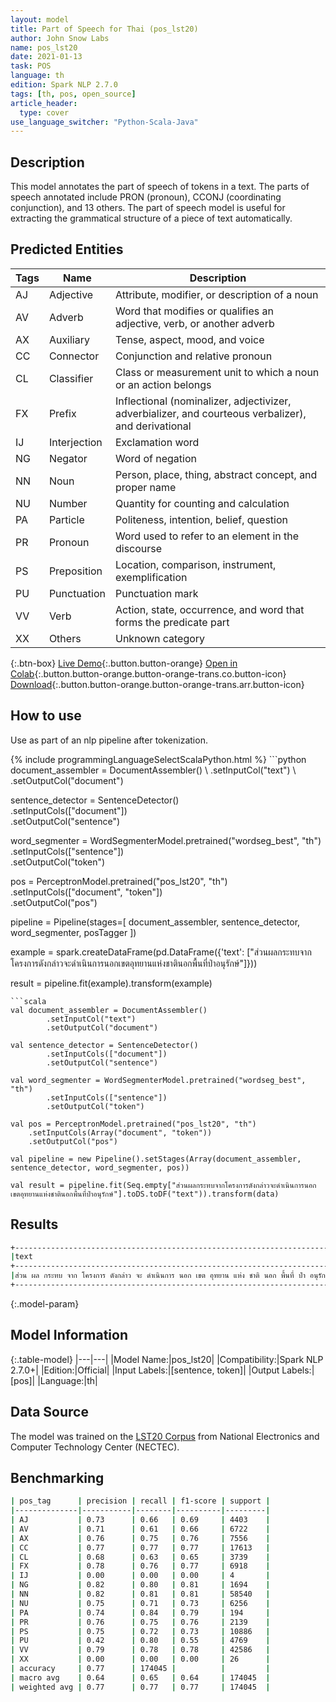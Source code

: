 ```yaml
---
layout: model
title: Part of Speech for Thai (pos_lst20)
author: John Snow Labs
name: pos_lst20
date: 2021-01-13
task: POS
language: th
edition: Spark NLP 2.7.0
tags: [th, pos, open_source]
article_header:
  type: cover
use_language_switcher: "Python-Scala-Java"
---
```


## Description

This model annotates the part of speech of tokens in a text. The parts of speech annotated include PRON (pronoun), CCONJ (coordinating conjunction), and 13 others. The part of speech model is useful for extracting the grammatical structure of a piece of text automatically.

## Predicted Entities

| Tags | Name          | Description                                                                                           |
|------|---------------|-------------------------------------------------------------------------------------------------------|
| AJ   | Adjective     | Attribute, modifier, or description of a noun                                                         |
| AV   | Adverb        | Word that modifies or qualifies an adjective, verb, or another adverb                                 |
| AX   | Auxiliary     | Tense, aspect, mood, and voice                                                                        |
| CC   | Connector     | Conjunction and relative pronoun                                                                      |
| CL   | Classifier    | Class or measurement unit to which a noun or an action belongs                                        |
| FX   | Prefix        | Inflectional (nominalizer, adjectivizer, adverbializer, and courteous   verbalizer), and derivational |
| IJ   | Interjection  | Exclamation word                                                                                      |
| NG   | Negator       | Word of negation                                                                                      |
| NN   | Noun          | Person, place, thing, abstract concept, and proper name                                               |
| NU   | Number        | Quantity for counting and calculation                                                                 |
| PA   | Particle      | Politeness, intention, belief, question                                                               |
| PR   | Pronoun       | Word used to refer to an element in the discourse                                                     |
| PS   | Preposition   | Location, comparison, instrument, exemplification                                                     |
| PU   | Punctuation   | Punctuation mark                                                                                      |
| VV   | Verb          | Action, state, occurrence, and word that forms the predicate part                                     |
| XX   | Others        | Unknown category                                                                                      |

{:.btn-box}
[Live Demo](https://demo.johnsnowlabs.com/public/GRAMMAR_EN/){:.button.button-orange}
[Open in Colab](https://colab.research.google.com/github/JohnSnowLabs/spark-nlp-workshop/blob/master/tutorials/streamlit_notebooks/GRAMMAR_EN.ipynb){:.button.button-orange.button-orange-trans.co.button-icon}
[Download](https://s3.amazonaws.com/auxdata.johnsnowlabs.com/public/models/pos_lst20_th_2.7.0_2.4_1610545897750.zip){:.button.button-orange.button-orange-trans.arr.button-icon}

## How to use

Use as part of an nlp pipeline after tokenization.

<div class="tabs-box" markdown="1">
{% include programmingLanguageSelectScalaPython.html %}
```python
document_assembler = DocumentAssembler() \
    .setInputCol("text") \
    .setOutputCol("document")
    
sentence_detector = SentenceDetector()\
    .setInputCols(["document"])\
    .setOutputCol("sentence")
    
word_segmenter = WordSegmenterModel.pretrained("wordseg_best", "th")\
        .setInputCols(["sentence"])\
        .setOutputCol("token")
        
pos = PerceptronModel.pretrained("pos_lst20", "th") \
    .setInputCols(["document", "token"]) \
    .setOutputCol("pos")

pipeline = Pipeline(stages=[
        document_assembler,
        sentence_detector,
        word_segmenter,
        posTagger
    ])

example = spark.createDataFrame(pd.DataFrame({'text': ["ส่วนผลกระทบจากโครงการดังกล่าวจะดำเนินการนอกเขตอุทยานแห่งชาตินอกพื้นที่ป่าอนุรักษ์"]}))

result = pipeline.fit(example).transform(example)
```
```scala
val document_assembler = DocumentAssembler()
        .setInputCol("text")
        .setOutputCol("document")
        
val sentence_detector = SentenceDetector()
        .setInputCols(["document"])
        .setOutputCol("sentence")
        
val word_segmenter = WordSegmenterModel.pretrained("wordseg_best", "th")
        .setInputCols(["sentence"])
        .setOutputCol("token")
        
val pos = PerceptronModel.pretrained("pos_lst20", "th")
    .setInputCols(Array("document", "token"))
    .setOutputCol("pos")

val pipeline = new Pipeline().setStages(Array(document_assembler, sentence_detector, word_segmenter, pos))

val result = pipeline.fit(Seq.empty["ส่วนผลกระทบจากโครงการดังกล่าวจะดำเนินการนอกเขตอุทยานแห่งชาตินอกพื้นที่ป่าอนุรักษ์"].toDS.toDF("text")).transform(data)
```
</div>

## Results

```bash
+-------------------------------------------------------------------------------------------------+--------------------------------------------------------------------+
|text                                                                                             |result                                                              |
+-------------------------------------------------------------------------------------------------+--------------------------------------------------------------------+
|ส่วน ผล กระทบ จาก โครงการ ดังกล่าว จะ ดำเนินการ นอก เขต อุทยาน แห่ง ชาติ นอก พื้นที่ ป่า อนุรักษ์|[CC, NN, VV, PS, NN, AJ, AX, VV, PS, NN, NN, PS, NN, PS, NN, NN, VV]|
+-------------------------------------------------------------------------------------------------+--------------------------------------------------------------------+
```

{:.model-param}
## Model Information

{:.table-model}
|---|---|
|Model Name:|pos_lst20|
|Compatibility:|Spark NLP 2.7.0+|
|Edition:|Official|
|Input Labels:|[sentence, token]|
|Output Labels:|[pos]|
|Language:|th|

## Data Source

The model was trained on the [LST20 Corpus](https://aiat.or.th/lst20-corpus/) from National Electronics and Computer Technology Center (NECTEC).

## Benchmarking

```bash
| pos_tag      | precision | recall | f1-score | support |
|--------------|-----------|--------|----------|---------|
| AJ           | 0.73      | 0.66   | 0.69     | 4403    |
| AV           | 0.71      | 0.61   | 0.66     | 6722    |
| AX           | 0.76      | 0.75   | 0.76     | 7556    |
| CC           | 0.77      | 0.77   | 0.77     | 17613   |
| CL           | 0.68      | 0.63   | 0.65     | 3739    |
| FX           | 0.78      | 0.76   | 0.77     | 6918    |
| IJ           | 0.00      | 0.00   | 0.00     | 4       |
| NG           | 0.82      | 0.80   | 0.81     | 1694    |
| NN           | 0.82      | 0.81   | 0.81     | 58540   |
| NU           | 0.75      | 0.71   | 0.73     | 6256    |
| PA           | 0.74      | 0.84   | 0.79     | 194     |
| PR           | 0.76      | 0.75   | 0.76     | 2139    |
| PS           | 0.75      | 0.72   | 0.73     | 10886   |
| PU           | 0.42      | 0.80   | 0.55     | 4769    |
| VV           | 0.79      | 0.78   | 0.78     | 42586   |
| XX           | 0.00      | 0.00   | 0.00     | 26      |
| accuracy     | 0.77      | 174045 |          |         |
| macro avg    | 0.64      | 0.65   | 0.64     | 174045  |
| weighted avg | 0.77      | 0.77   | 0.77     | 174045  |
```
